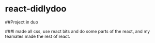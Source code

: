 # react-didlydoo
##Project in duo

###I made all css, use react bits and do some parts of the react, and my teamates made the rest of react.
